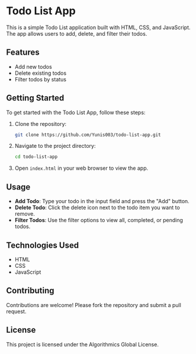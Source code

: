 # Todo List App

This is a simple Todo List application built with HTML, CSS, and JavaScript. The app allows users to add, delete, and filter their todos.

## Features

- Add new todos
- Delete existing todos
- Filter todos by status

## Getting Started

To get started with the Todo List App, follow these steps:

1. Clone the repository:
    ```sh
    git clone https://github.com/Yunis003/todo-list-app.git
    ```
2. Navigate to the project directory:
    ```sh
    cd todo-list-app
    ```
3. Open `index.html` in your web browser to view the app.

## Usage

- **Add Todo**: Type your todo in the input field and press the "Add" button.
- **Delete Todo**: Click the delete icon next to the todo item you want to remove.
- **Filter Todos**: Use the filter options to view all, completed, or pending todos.

## Technologies Used

- HTML
- CSS
- JavaScript

## Contributing

Contributions are welcome! Please fork the repository and submit a pull request.

## License

This project is licensed under the Algorithmics Global License.
